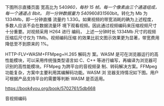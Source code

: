 下图所示直播页面 宽高比为 540*960，每秒 15 帧。每一个像素由三个通道组成，每一个通道占 8bit。 则一分钟数据量为 540*960*8*3*15*60bit。转化为 Mb 为 1334Mb，即一分钟直播 流量约 1.33G。如果视频的带宽消耗的确为上述程度，多数人应该不会在数据流量环 境下观看视频。因此通过视频编码来压缩视频尺寸十分重要。对视频采用 H264 进行 编码，
上述一分钟时长 1334Mb 尺寸的视频压缩后尺寸仅为 11Mb。视频编码压缩 的效果比前文图示效果更为显著，带宽费用降低至不到原来的 1%。

HTTP-FLV+WASM+FFMpeg+H.265 解码方 案。WASM 是可在浏览器运行的高性能模块，可以采用传统强类型语言如 C、C++ 等进行编写，再编译为浏览器可识别的高性能模块。FFMpeg 为跨平台的音视频录 制、转码解决方案。FFMpeg 功能复杂，方案中主要利用其编解码功能。WASM 浏 览器支持情况如下图。用户可根据产品支持平台的需要等判断 WASM 是否适用。

https://book4you.org/book/5702761/5db668

音视频编码
